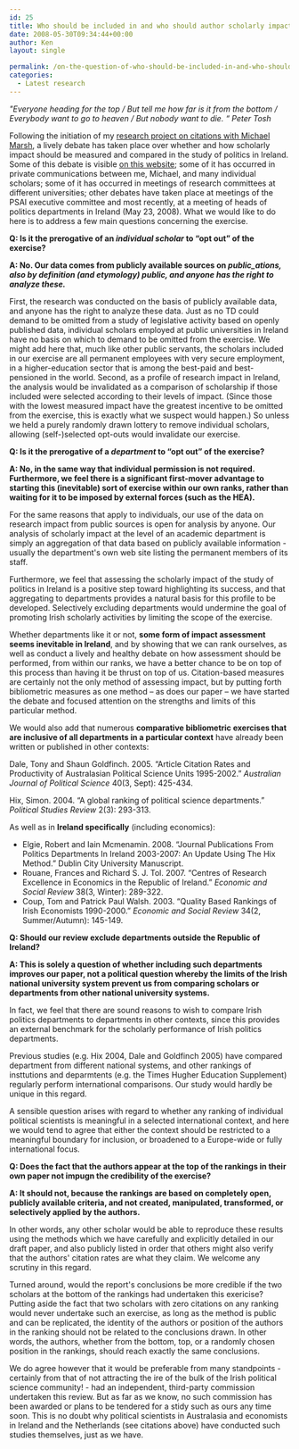 ```yaml
---
id: 25
title: Who should be included in and who should author scholarly impact assessments?
date: 2008-05-30T09:34:44+00:00
author: Ken
layout: single

permalink: /on-the-question-of-who-should-be-included-in-and-who-should-author-scholarly-impact-assessment-reports/
categories:
  - Latest research
---
```




<cite>"_Everyone heading for the top / But tell me how far is it from the bottom / Everybody want to go to heaven / But nobody want to die._ “ Peter Tosh</cite>


Following the initiation of my [research project on citations with Michael Marsh](http://www.tcd.ie/Political_Science/staff/kenneth_benoit/citations/prelimdata.html "Ranking of Politics Scholarship in Ireland"), a lively debate has taken place over whether and how scholarly impact should be measured and compared in the study of politics in Ireland. Some of this debate is visible [on this website](http://www.kenbenoit.net/?p=20#comments "Citation analysis commentary"); some of it has occurred in private communications between me, Michael, and many individual scholars; some of it has occurred in meetings of research committees at different universities; other debates have taken place at meetings of the PSAI executive committee and most recently, at a meeting of heads of politics departments in Ireland (May 23, 2008). What we would like to do here is to address a few main questions concerning the exercise.

**Q: Is it the prerogative of an _individual scholar_ to &ldquo;opt out&rdquo; of the exercise?**

**A: No. Our data comes from publicly available sources on _public_ations, also by definition (and etymology) public, and anyone has the right to analyze these._**

First, the research was conducted on the basis of publicly available data, and anyone has the right to analyze these data. Just as no TD could demand to be omitted from a study of legislative activity based on openly published data, individual scholars employed at public universities in Ireland have no basis on which to demand to be omitted from the exercise. We might add here that, much like other public servants, the scholars included in our exercise are all permanent employees with very secure employment, in a higher-education sector that is among the best-paid and best-pensioned in the world. Second, as a profile of research impact in Ireland, the analysis would be invalidated as a comparison of scholarship if those included were selected according to their levels of impact. (Since those with the lowest measured impact have the greatest incentive to be omitted from the exercise, this is exactly what we suspect would happen.) So unless we held a purely randomly drawn lottery to remove individual scholars, allowing (self-)selected opt-outs would invalidate our exercise.

**Q: Is it the prerogative of a _department_ to &ldquo;opt out&rdquo; of the exercise?**

**A: No, in the same way that individual permission is not required. Furthermore, we feel there is a significant first-mover advantage to starting this (inevitable) sort of exercise within our own ranks, rather than waiting for it to be imposed by external forces (such as the HEA).**

For the same reasons that apply to individuals, our use of the data on research impact from public sources is open for analysis by anyone. Our analysis of scholarly impact at the level of an academic department is simply an aggregation of that data based on publicly available information - usually the department's own web site listing the permanent members of its staff.

Furthermore, we feel that assessing the scholarly impact of the study of politics in Ireland is a positive step toward highlighting its success, and that aggregating to departments provides a natural basis for this profile to be developed. Selectively excluding departments would undermine the goal of promoting Irish scholarly activities by limiting the scope of the exercise.

Whether departments like it or not, **some form of impact assessment seems inevitable in Ireland**, and by showing that we can rank ourselves, as well as conduct a lively and healthy debate on how assessment should be performed, from within our ranks, we have a better chance to be on top of this process than having it be thrust on top of us. Citation-based measures are certainly not the only method of assessing impact, but by putting forth bibliometric measures as one method &#8211; as does our paper &#8211; we have started the debate and focused attention on the strengths and limits of this particular method.

We would also add that numerous **comparative bibliometric exercises that are inclusive of all departments in a particular context** have already been written or published in other contexts:


Dale, Tony and Shaun Goldfinch. 2005. &ldquo;Article Citation Rates and Productivity of Australasian Political Science Units 1995-2002.&rdquo; _Australian Journal of Political Science_ 40(3, Sept): 425-434.



Hix, Simon. 2004. &#8220;A global ranking of political science departments.&#8221; _Political Studies Review_ 2(3): 293-313.


As well as in **Ireland specifically** (including economics):


  - Elgie, Robert and Iain Mcmenamin. 2008. &ldquo;Journal Publications From Politics Departments In Ireland 2003-2007: An Update Using The Hix Method.&rdquo; Dublin City University Manuscript.
  - Rouane, Frances and Richard S. J. Tol. 2007. &ldquo;Centres of Research Excellence in Economics in the Republic of Ireland.&rdquo; _Economic and Social Review_ 38(3, Winter): 289-322.
  - Coup, Tom and Patrick Paul Walsh. 2003. &ldquo;Quality Based Rankings of Irish Economists 1990-2000.&rdquo; _Economic and Social Review_ 34(2, Summer/Autumn): 145-149.


**Q: Should our review exclude departments outside the Republic of Ireland?**

**A: This is solely a question of whether including such departments improves our paper, not a political question whereby the limits of the Irish national university system prevent us from comparing scholars or departments from other national university systems.**

In fact, we feel that there are sound reasons to wish to compare Irish politics departments to departments in other contexts, since this provides an external benchmark for the scholarly performance of Irish politics departments.

Previous studies (e.g. Hix 2004, Dale and Goldfinch 2005) have compared department from different national systems, and other rankings of insttutions and deparmtents (e.g. the Times Hugher Education Supplement) regularly perform international comparisons. Our study would hardly be unique in this regard.

A sensible question arises with regard to whether any ranking of individual political scientists is meaningful in a selected international context, and here we would tend to agree that either the context should be restricted to a meaningful boundary for inclusion, or broadened to a Europe-wide or fully international focus.

**Q: Does the fact that the authors appear at the top of the rankings in their own paper not impugn the credibility of the exercise?**

**A: It should not, because the rankings are based on completely open, publicly available criteria, and not created, manipulated, transformed, or selectively applied by the authors.**

In other words, any other scholar would be able to reproduce these results using the methods which we have carefully and explicitly detailed in our draft paper, and also publicly listed in order that others might also verify that the authors' citation rates are what they claim. We welcome any scrutiny in this regard.

Turned around, would the report's conclusions be more credible if the two scholars at the bottom of the rankings had undertaken this exericise? Putting aside the fact that two scholars with zero citations on any ranking would never undertake such an exercise, as long as the method is public and can be replicated, the identity of the authors or position of the authors in the ranking should not be related to the conclusions drawn. In other words, the authors, whether from the bottom, top, or a randomly chosen position in the rankings, should reach exactly the same conclusions.

We do agree however that it would be preferable from many standpoints - certainly from that of not attracting the ire of the bulk of the Irish political science community! - had an independent, third-party commission undertaken this review. But as far as we know, no such commission has been awarded or plans to be tendered for a stidy such as ours any time soon. This is no doubt why political scientists in Australasia and economists in Ireland and the Netherlands (see citations above) have conducted such studies themselves, just as we have.

